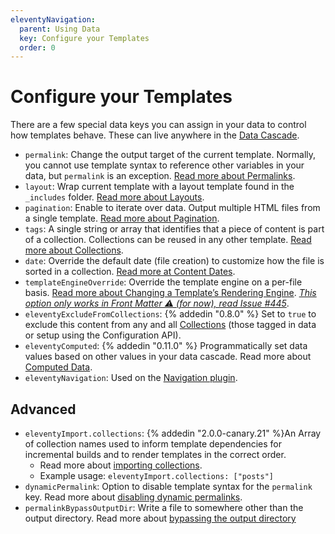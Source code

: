 ```yaml
---
eleventyNavigation:
  parent: Using Data
  key: Configure your Templates
  order: 0
---
```

# Configure your Templates

There are a few special data keys you can assign in your data to control how templates behave. These can live anywhere in the [Data Cascade](/docs/data-cascade/).

* `permalink`: Change the output target of the current template. Normally, you cannot use template syntax to reference other variables in your data, but `permalink` is an exception. [Read more about Permalinks](/docs/permalinks/).
* `layout`: Wrap current template with a layout template found in the `_includes` folder. [Read more about Layouts](/docs/layouts/).
* `pagination`: Enable to iterate over data. Output multiple HTML files from a single template. [Read more about Pagination](/docs/pagination/).
* `tags`: A single string or array that identifies that a piece of content is part of a collection. Collections can be reused in any other template. [Read more about Collections](/docs/collections/).
* `date`: Override the default date (file creation) to customize how the file is sorted in a collection. [Read more at Content Dates](/docs/dates/).
* `templateEngineOverride`: Override the template engine on a per-file basis. [Read more about Changing a Template’s Rendering Engine](/docs/languages/#overriding-the-template-language). [_This option only works in Front Matter ⚠️ (for now), read Issue #445_](https://github.com/11ty/eleventy/issues/445).
* `eleventyExcludeFromCollections`: {% addedin "0.8.0" %} Set to `true` to exclude this content from any and all [Collections](/docs/collections/) (those tagged in data or setup using the Configuration API).
* `eleventyComputed`: {% addedin "0.11.0" %} Programmatically set data values based on other values in your data cascade. Read more about [Computed Data](/docs/data-computed/).
* `eleventyNavigation`: Used on the [Navigation plugin](/docs/plugins/navigation/#adding-templates-to-the-navigation).

## Advanced

* `eleventyImport.collections`: {% addedin "2.0.0-canary.21" %}An Array of collection names used to inform template dependencies for incremental builds and to render templates in the correct order.
  * Read more about [importing collections](https://github.com/11ty/eleventy/issues/975).
  * Example usage: `eleventyImport.collections: ["posts"]`
* `dynamicPermalink`: Option to disable template syntax for the `permalink` key. Read more about [disabling dynamic permalinks](/docs/permalinks/#disable-templating-in-permalinks).
* `permalinkBypassOutputDir`: Write a file to somewhere other than the output directory. Read more about [bypassing the output directory](/docs/permalinks/#ignore-the-output-directory)